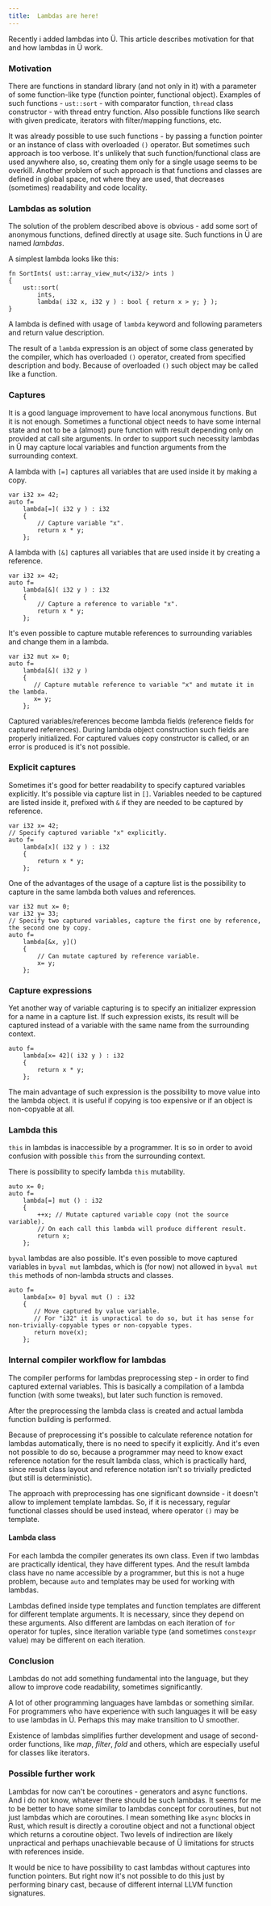 ```yaml
---
title:  Lambdas are here!
---
```


Recently i added lambdas into Ü.
This article describes motivation for that and how lambdas in Ü work.


### Motivation

There are functions in standard library (and not only in it) with a parameter of some function-like type (function pointer, functional object).
Examples of such functions - `ust::sort` - with comparator function, `thread` class constructor - with thread entry function.
Also possible functions like search with given predicate, iterators with filter/mapping functions, etc.

It was already possible to use such functions - by passing a function pointer or an instance of class with overloaded `()` operator.
But sometimes such approach is too verbose.
It's unlikely that such function/functional class are used anywhere also, so, creating them only for a single usage seems to be overkill.
Another problem of such approach is that functions and classes are defined in global space, not where they are used, that decreases (sometimes) readability and code locality.


### Lambdas as solution

The solution of the problem described above is obvious - add some sort of anonymous functions, defined directly at usage site.
Such functions in Ü are named _lambdas_.

A simplest lambda looks like this:

```
fn SortInts( ust::array_view_mut</i32/> ints )
{
    ust::sort(
        ints,
        lambda( i32 x, i32 y ) : bool { return x > y; } );
}

```

A lambda is defined with usage of `lambda` keyword and following parameters and return value description.

The result of a `lambda` expression is an object of some class generated by the compiler, which has overloaded `()` operator, created from specified description and body.
Because of overloaded `()` such object may be called like a function.


### Captures

It is a good language improvement to have local anonymous functions.
But it is not enough.
Sometimes a functional object needs to have some internal state and not to be a (almost) pure function with result depending only on provided at call site arguments.
In order to support such necessity lambdas in Ü may capture local variables and function arguments from the surrounding context.

A lambda with `[=]` captures all variables that are used inside it by making a copy.

```
var i32 x= 42;
auto f=
    lambda[=]( i32 y ) : i32
    {
        // Capture variable "x".
        return x * y;
    };
```

A lambda with `[&]` captures all variables that are used inside it by creating a reference.

```
var i32 x= 42;
auto f=
    lambda[&]( i32 y ) : i32
    {
        // Capture a reference to variable "x".
        return x * y;
    };
```

It's even possible to capture mutable references to surrounding variables and change them in a lambda.

```
var i32 mut x= 0;
auto f=
    lambda[&]( i32 y )
    {
       // Capture mutable reference to variable "x" and mutate it in the lambda.
       x= y;
    };
```

Captured variables/references become lambda fields (reference fields for captured references).
During lambda object construction such fields are properly initialized.
For captured values copy constructor is called, or an error is produced is it's not possible.


### Explicit captures

Sometimes it's good for better readability to specify captured variables explicitly.
It's possible via capture list in `[]`.
Variables needed to be captured are listed inside it, prefixed with `&` if they are needed to be captured by reference.

```
var i32 x= 42;
// Specify captured variable "x" explicitly.
auto f=
    lambda[x]( i32 y ) : i32
    {
        return x * y;
    };
```

One of the advantages of the usage of a capture list is the possibility to capture in the same lambda both values and references.

```
var i32 mut x= 0;
var i32 y= 33;
// Specify two captured variables, capture the first one by reference, the second one by copy.
auto f=
    lambda[&x, y]()
    {
        // Can mutate captured by reference variable.
        x= y;
    };
```


### Capture expressions

Yet another way of variable capturing is to specify an initializer expression for a name in a capture list.
If such expression exists, its result will be captured instead of a variable with the same name from the surrounding context.

```
auto f=
    lambda[x= 42]( i32 y ) : i32
    {
        return x * y;
    };
```

The main advantage of such expression is the possibility to move value into the lambda object.
it is useful if copying is too expensive or if an object is non-copyable at all.


### Lambda this

`this` in lambdas is inaccessible by a programmer.
It is so in order to avoid confusion with possible `this` from the surrounding context.

There is possibility to specify lambda `this` mutability.

```
auto x= 0;
auto f=
    lambda[=] mut () : i32
    {
        ++x; // Mutate captured variable copy (not the source variable).
        // On each call this lambda will produce different result.
        return x;
    };
```

``byval`` lambdas are also possible.
It's even possible to move captured variables in `byval mut` lambdas, which is (for now) not allowed in `byval mut this` methods of non-lambda structs and classes.

```
auto f=
    lambda[x= 0] byval mut () : i32
    {
       // Move captured by value variable.
       // For "i32" it is unpractical to do so, but it has sense for non-trivially-copyable types or non-copyable types.
       return move(x);
    };
```


### Internal compiler workflow for lambdas

The compiler performs for lambdas preprocessing step - in order to find captured external variables.
This is basically a compilation of a lambda function (with some tweaks), but later such function is removed.

After the preprocessing the lambda class is created and actual lambda function building is performed.

Because of preprocessing it's possible to calculate reference notation for lambdas automatically, there is no need to specify it explicitly.
And it's even not possible to do so, because a programmer may need to know exact reference notation for the result lambda class, which is practically hard, since result class layout and reference notation isn't so trivially predicted (but still is deterministic).

The approach with preprocessing has one significant downside - it doesn't allow to implement template lambdas.
So, if it is necessary, regular functional classes should be used instead, where operator `()` may be template.


#### Lambda class

For each lambda the compiler generates its own class.
Even if two lambdas are practically identical, they have different types.
And the result lambda class have no name accessible by a programmer, but this is not a huge problem, because `auto` and templates may be used for working with lambdas.

Lambdas defined inside type templates and function templates are different for different template arguments.
It is necessary, since they depend on these arguments.
Also different are lambdas on each iteration of `for` operator for tuples, since iteration variable type (and sometimes `constexpr` value) may be different on each iteration.


### Conclusion

Lambdas do not add something fundamental into the language, but they allow to improve code readability, sometimes significantly.

A lot of other programming languages have lambdas or something similar.
For programmers who have experience with such languages it will be easy to use lambdas in Ü.
Perhaps this may make transition to Ü smoother.

Existence of lambdas simplifies further development and usage of second-order functions, like _map_, _filter_, _fold_ and others, which are especially useful for classes like iterators.


### Possible further work

Lambdas for now can't be coroutines - generators and async functions.
And i do not know, whatever there should be such lambdas.
It seems for me to be better to have some similar to lambdas concept for coroutines, but not just lambdas which are coroutines.
I mean something like `async` blocks in Rust, which result is directly a coroutine object and not a functional object which returns a coroutine object.
Two levels of indirection are likely unpractical and perhaps unachievable because of Ü limitations for structs with references inside.

It would be nice to have possibility to cast lambdas without captures into function pointers.
But right now it's not possible to do this just by performing binary cast, because of different internal LLVM function signatures.
